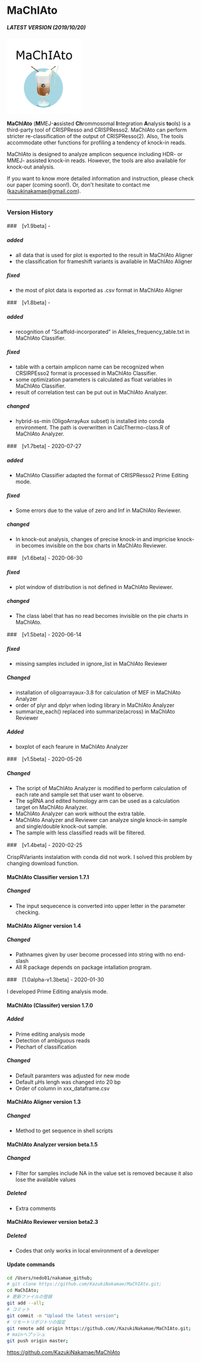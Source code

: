 # MaChIAto
##### LATEST VERSION (2019/10/20)

<img src="logo.png" alt="MaChIAto_logo" title="MaChIAto_logo" width="200" height="200">

**MaChIAto** (**M**MEJ-**a**ssisted **Ch**rommosomal **I**ntegration **A**nalysis **to**ols) is a third-party tool of CRISPResso and CRISPResso2.
MaChIAto can perform stricter re-classification of the output of CRISPResso(2). Also, The tools accommodate other functions for profiling a tendency of knock-in reads.

MaChIAto is designed to analyze amplicon sequence including HDR- or MMEJ- assisted knock-in reads. However, the tools are also available for knock-out analysis.

If you want to know more detailed information and instruction, please check our paper (coming soon!). Or, don't hesitate to contact me (kazukinakamae@gmail.com).

---

### Version History

###　[v1.9beta] - 

##### added
- all data that is used for plot is exported to the result in MaChIAto Aligner
- the classification for frameshift variants is available in MaChIAto Aligner

##### fixed
- the most of plot data is exported as .csv format in MaChIAto Aligner

###　[v1.8beta] - 

##### added
- recognition of "Scaffold-incorporated" in Alleles_frequency_table.txt in MaChIAto Classifier.

##### fixed
- table with a certain amplicon name can be recognized when CRSIRPEsso2 format is processed in MaChIAto Classifier.
- some optimization parameters is calculated as float variables in MaChIAto Classifier.
- result of correlation test can be put out in MaChIAto Analyzer.

##### changed
- hybrid-ss-min (OligoArrayAux subset) is installed into conda environment. The path is overwritten in CalcThermo-class.R of MaChIAto Analyzer.

###　[v1.7beta] - 2020-07-27

##### added
- MaChIAto Classifier adapted the format of CRISPResso2 Prime Editing mode.

##### fixed
- Some errors due to the value of zero and Inf in MaChIAto Reviewer.

##### changed
- In knock-out analysis, changes of precise knock-in and impricise knock-in becomes invisible on the box charts in MaChIAto Reviewer.


###　[v1.6beta] - 2020-06-30

##### fixed
- plot window of distribution is not defined in MaChIAto Reviewer.

##### changed
- The class label that has no read becomes invisible on the pie charts in MaChIAto.

###　[v1.5beta] - 2020-06-14

##### fixed
- missing samples included in ignore_list in MaChIAto Reviewer

##### Changed
- installation of oligoarrayaux-3.8 for calculation of MEF in MaChIAto Analyzer 
- order of plyr and dplyr when loding library in MaChIAto Analyzer 
- summarize_each() replaced into summarize(across) in MaChIAto Reviewer

##### Added
- boxplot of each fearure in MaChIAto Analyzer 

###　[v1.5beta] - 2020-05-26

##### Changed
- The script of MaChIAto Analyzer is modified to perform calculation of each rate and sample set that user want to observe.
- The sgRNA and edited homology arm can be used as a calculation target on MaChIAto Analyzer.
- MaChIAto Analyzer can work without the extra table.
- MaChIAto Analyzer and Reviewer can analyze single knock-in sample and single/double knock-out sample.
- The sample with less classified reads will be filtered.

###　[v1.4beta] - 2020-02-25

CrispRVariants instalation with conda did not work. I solved this problem by changing download function.

#### MaChIAto Classifier version 1.7.1
##### Changed
- The input sequecence is converted into upper letter in the parameter checking.

#### MaChIAto Aligner version 1.4
##### Changed
- Pathnames given by user become processed into string with no end-slash
- All R package depends on package intallation program.

###　[1.0alpha-v1.3beta] - 2020-01-30

I developed Prime Editing analysis mode.

#### MaChIAto (Classifer) version 1.7.0
##### Added
- Prime editing analysis mode
- Detection of ambiguous reads
- Piechart of classification
##### Changed
- Default paramters was adjusted for new mode
- Default µHs lengh was changed into 20 bp
- Order of column in xxx_dataframe.csv

#### MaChIAto Aligner version 1.3
##### Changed
- Method to get sequence in shell scripts

#### MaChIAto Analyzer version beta.1.5
##### Changed
- Filter for samples include NA in the value set is removed because it also lose the available values
##### Deleted
- Extra comments

#### MaChIAto Reviewer version beta2.3
##### Deleted
- Codes that only works in local environment of a developer

#### Update commands

```bash
cd /Users/nedo01/nakamae_github;
# git clone https://github.com/KazukiNakamae/MaChIAto.git;
cd MaChIAto;
# 更新ファイルの登録
git add --all;
# コミット
git commit -m "Upload the latest version";
# リモートリポジトリの設定
git remote add origin https://github.com//KazukiNakamae/MaChIAto.git;
# mainへプッシュ
git push origin master;
```
https://github.com/KazukiNakamae/MaChIAto
